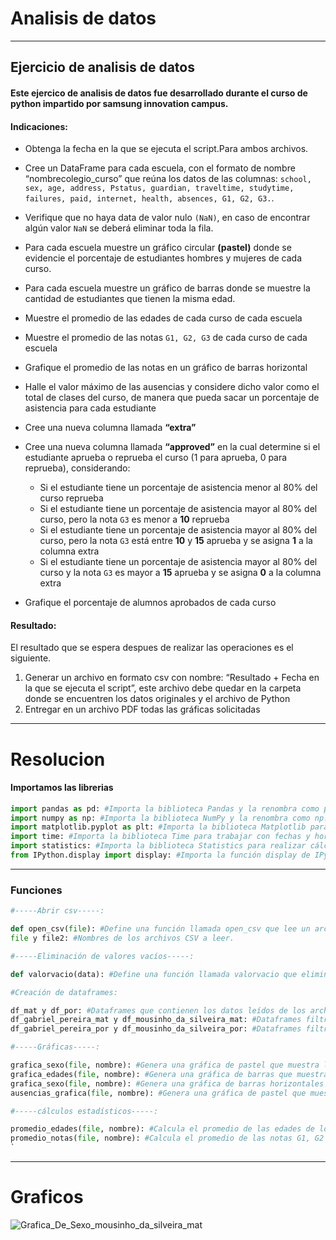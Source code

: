 # Analisis de datos
---------------------------------
## Ejercicio de analisis de datos
#### Este ejercico de analisis de datos fue desarrollado durante el curso de python impartido por samsung innovation campus.
#### Indicaciones:
 -  Obtenga la fecha en la que se ejecuta el script.Para ambos archivos.
 
 -  Cree un DataFrame para cada escuela, con el formato de nombre “nombrecolegio_curso” que reúna los datos de las columnas:  `school, sex, age, address, Pstatus, guardian, traveltime, studytime, failures, paid, internet, health, absences, G1, G2, G3.`.
 
 -  Verifique que no haya data de valor nulo `(NaN)`, en caso de encontrar algún valor `NaN` se deberá eliminar toda la fila.
 
 -  Para cada escuela muestre un gráfico circular **(pastel)**  donde se evidencie el porcentaje de estudiantes hombres y mujeres de cada curso.
 
 -  Para cada escuela muestre un gráfico de barras donde se muestre la cantidad de estudiantes que tienen la misma edad.
 
 - Muestre el promedio de las edades de cada curso de cada escuela
 
 - Muestre el promedio de las notas `G1, G2, G3` de cada curso de cada escuela
 
 - Grafique el promedio de las notas en un gráfico de barras horizontal

- Halle el valor máximo de las ausencias y considere dicho valor como el total de clases del curso, de manera que pueda sacar un porcentaje de asistencia para cada estudiante
 
 - Cree una nueva columna llamada __“extra”__
 
 - Cree una nueva columna llamada __“approved”__ en la cual determine si el estudiante aprueba o reprueba el curso (1 para aprueba, 0 para reprueba), considerando:
     - Si el estudiante tiene un porcentaje de asistencia menor al 80% del curso reprueba 
     -	Si el estudiante tiene un porcentaje de asistencia mayor al 80% del curso, pero la nota `G3` es menor a **10** reprueba
     -	Si el estudiante tiene un porcentaje de asistencia mayor al 80% del curso, pero la nota `G3` está entre **10** y **15** aprueba y se asigna **1** a la columna extra
     -	Si el estudiante tiene un porcentaje de asistencia mayor al 80% del curso y la nota `G3` es mayor a **15** aprueba y se asigna **0** a la columna extra
  
  - Grafique el porcentaje de alumnos aprobados de cada curso
#### Resultado:
El resultado que se espera despues de realizar las operaciones es el siguiente.
1. Generar un archivo en formato csv con nombre: “Resultado + Fecha en la que se ejecuta el script”, este archivo debe quedar en la carpeta donde se encuentren los datos originales y el archivo de Python
2. Entregar en un archivo PDF todas las gráficas solicitadas
----------------------------------
# Resolucion
#### Importamos las librerias
```python 
import pandas as pd: #Importa la biblioteca Pandas y la renombra como pd.     
import numpy as np: #Importa la biblioteca NumPy y la renombra como np.    
import matplotlib.pyplot as plt: #Importa la biblioteca Matplotlib para generar gráficos y la renombra como plt.         
import time: #Importa la biblioteca Time para trabajar con fechas y horas.      
import statistics: #Importa la biblioteca Statistics para realizar cálculos e stadísticos.       
from IPython.display import display: #Importa la función display de IPython para mostrar resultados.    
```
----------------------------------
### Funciones
```python 
#-----Abrir csv-----:

def open_csv(file): #Define una función llamada open_csv que lee un archivo CSV utilizando la función pd.read_csv. Devuelve los datos leídos.
file y file2: #Nombres de los archivos CSV a leer.

#-----Eliminación de valores vacíos-----:

def valorvacio(data): #Define una función llamada valorvacio que elimina filas con valores vacíos utilizando la función dropna de Pandas. Devuelve los datos sin valores vacíos.

#Creación de dataframes:

df_mat y df_por: #Dataframes que contienen los datos leídos de los archivos CSV correspondientes, filtrando columnas específicas.
df_gabriel_pereira_mat y df_mousinho_da_silveira_mat: #Dataframes filtrados por la escuela Gabriel Pereira y el curso de matemáticas.
df_gabriel_pereira_por y df_mousinho_da_silveira_por: #Dataframes filtrados por la escuela Gabriel Pereira y el curso de portugués.

#-----Gráficas-----:

grafica_sexo(file, nombre): #Genera una gráfica de pastel que muestra la distribución de género de los estudiantes. Los datos se obtienen del dataframe pasado como argumento.
grafica_edades(file, nombre): #Genera una gráfica de barras que muestra la cantidad de estudiantes por edad. Los datos se obtienen del dataframe pasado como argumento.
grafica_sexo(file, nombre): #Genera una gráfica de barras horizontales que muestra el promedio de las notas G1, G2 y G3. Los datos se obtienen del dataframe pasado como argumento.
ausencias_grafica(file, nombre): #Genera una gráfica de pastel que muestra el porcentaje de estudiantes aprobados y reprobados en función de las ausencias. Los datos se obtienen del dataframe pasado como argumento.

#-----cálculos estadísticos-----:

promedio_edades(file, nombre): #Calcula el promedio de las edades de los estudiantes y lo imprime. Los datos se obtienen del dataframe pasado como argumento.
promedio_notas(file, nombre): #Calcula el promedio de las notas G1, G2 y G3 de los estudiantes y lo imprime. También genera una gráfica de barras horizontales con los promedios. Los datos se obtienen del dataframe pasado como argumento.
`
```
-------------------------
# Graficos

<img src="https://raw.githubusercontent.com/devicons/devicon/master/icons/python/python-original.svg](https://github.com/raul2811/Analisis-de-datos-ejercicio/blob/main/Graficas/Grafica_De_Sexo_mousinho_da_silveira_mat.png)" alt="Grafica_De_Sexo_mousinho_da_silveira_mat"/>
